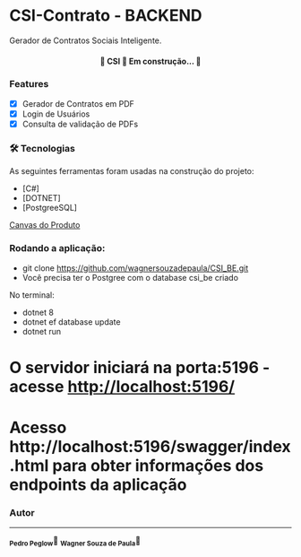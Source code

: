 # CSI-Contrato - BACKEND

Gerador de Contratos Sociais Inteligente.

<h4 align="center"> 
	🏁  CSI 🚀 Em construção...  🚧
</h4>

### Features

- [x] Gerador de Contratos em PDF
- [x] Login de Usuários
- [x] Consulta de validação de PDFs

### 🛠 Tecnologias

As seguintes ferramentas foram usadas na construção do projeto:

- [C#]
- [DOTNET]
- [PostgreeSQL]

[Canvas do Produto](canvas.md)


### Rodando a aplicação:

- git clone https://github.com/wagnersouzadepaula/CSI_BE.git
- Você precisa ter o Postgree com o database csi_be criado

No terminal:
- dotnet 8
- dotnet ef database update
- dotnet run

# O servidor iniciará na porta:5196 - acesse <http://localhost:5196/>

# Acesso http://localhost:5196/swagger/index.html para obter informações dos endpoints da aplicação


### Autor

---

<sub><b>Pedro Peglow</b></sub>🚀
<sub><b>Wagner Souza de Paula</b></sub>🚀